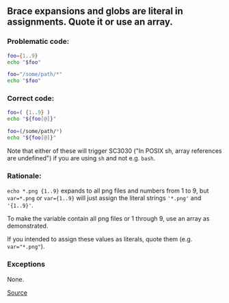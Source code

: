 ## Brace expansions and globs are literal in assignments. Quote it or use an array.

### Problematic code:

```sh
foo={1..9}
echo "$foo"
```
```sh
foo="/some/path/*"
echo "$foo"
```

### Correct code:

```sh
foo=( {1..9} )
echo "${foo[@]}"
```
```sh
foo=(/some/path/*)
echo "${foo[@]}"
```

Note that either of these will trigger SC3030 ("In POSIX sh, array references are undefined") if you are using `sh` and not e.g. `bash`.

### Rationale:

`echo *.png {1..9}` expands to all png files and numbers from 1 to 9, but `var=*.png` or `var={1..9}` will just assign the literal strings `'*.png'` and `'{1..9}'`.

To make the variable contain all png files or 1 through 9, use an array as demonstrated.

If you intended to assign these values as literals, quote them (e.g. `var="*.png"`).

### Exceptions

None.

[Source](https://github.com/koalaman/shellcheck/wiki/SC2125)

